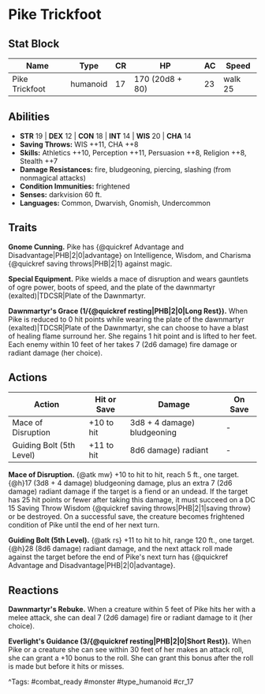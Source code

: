 # Pike Trickfoot

## Stat Block

| Name | Type | CR | HP | AC | Speed |
|------|------|----|----|----|-------|
| Pike Trickfoot | humanoid | 17 | 170 (20d8 + 80) | 23 | walk 25 |

## Abilities

- **STR** 19 | **DEX** 12 | **CON** 18 | **INT** 14 | **WIS** 20 | **CHA** 14
- **Saving Throws:** WIS ++11, CHA ++8  
- **Skills:** Athletics ++10, Perception ++11, Persuasion ++8, Religion ++8, Stealth ++7  
- **Damage Resistances:** fire, bludgeoning, piercing, slashing (from nonmagical attacks)  
- **Condition Immunities:** frightened  
- **Senses:** darkvision 60 ft.  
- **Languages:** Common, Dwarvish, Gnomish, Undercommon

## Traits

**Gnome Cunning.** Pike has {@quickref Advantage and Disadvantage|PHB|2|0|advantage} on Intelligence, Wisdom, and Charisma {@quickref saving throws|PHB|2|1} against magic.

**Special Equipment.** Pike wields a mace of disruption and wears gauntlets of ogre power, boots of speed, and the plate of the dawnmartyr (exalted)|TDCSR|Plate of the Dawnmartyr.

**Dawnmartyr's Grace (1/{@quickref resting|PHB|2|0|Long Rest}).** When Pike is reduced to 0 hit points while wearing the plate of the dawnmartyr (exalted)|TDCSR|Plate of the Dawnmartyr, she can choose to have a blast of healing flame surround her. She regains 1 hit point and is lifted to her feet. Each enemy within 10 feet of her takes 7 (2d6 damage) fire damage or radiant damage (her choice).


## Actions

| Action | Hit or Save | Damage | On Save |
|--------|--------------|--------|----------|
| Mace of Disruption | +10 to hit | 3d8 + 4 damage) bludgeoning | - |
| Guiding Bolt (5th Level) | +11 to hit | 8d6 damage) radiant | - |

**Mace of Disruption.** {@atk mw} +10 to hit to hit, reach 5 ft., one target. {@h}17 (3d8 + 4 damage) bludgeoning damage, plus an extra 7 (2d6 damage) radiant damage if the target is a fiend or an undead. If the target has 25 hit points or fewer after taking this damage, it must succeed on a DC 15 Saving Throw Wisdom {@quickref saving throws|PHB|2|1|saving throw} or be destroyed. On a successful save, the creature becomes frightened condition of Pike until the end of her next turn.

**Guiding Bolt (5th Level).** {@atk rs} +11 to hit to hit, range 120 ft., one target. {@h}28 (8d6 damage) radiant damage, and the next attack roll made against the target before the end of Pike's next turn has {@quickref Advantage and Disadvantage|PHB|2|0|advantage}.

## Reactions

**Dawnmartyr's Rebuke.** When a creature within 5 feet of Pike hits her with a melee attack, she can deal 7 (2d6 damage) fire or radiant damage to it (her choice).

**Everlight's Guidance (3/{@quickref resting|PHB|2|0|Short Rest}).** When Pike or a creature she can see within 30 feet of her makes an attack roll, she can grant a +10 bonus to the roll. She can grant this bonus after the roll is made but before it hits or misses.



^Tags: #combat_ready #monster #type_humanoid #cr_17